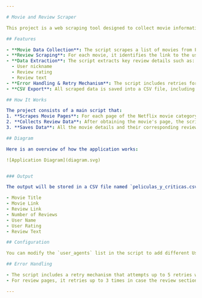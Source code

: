 ```yaml
---

# Movie and Review Scraper

This project is a web scraping tool designed to collect movie information and user reviews from the **FilmAffinity** website. It scrapes movie details, their respective review links, and iterates through multiple pages of user reviews for each movie, saving all the extracted data into a CSV file for further analysis.

## Features

- **Movie Data Collection**: The script scrapes a list of movies from FilmAffinity's Netflix category, including each movie's title and a direct link to its webpage.
- **Review Scraping**: For each movie, it identifies the link to the user reviews and iterates through several pages to gather detailed information on the users' reviews.
- **Data Extraction**: The script extracts key review details such as:
  - User nickname
  - Review rating
  - Review text
- **Error Handling & Retry Mechanism**: The script includes retries for failed requests (up to 5 times) and limits review page scraping to a maximum of 3 pages per movie.
- **CSV Export**: All scraped data is saved into a CSV file, including movie titles, review links, user names, ratings, and the text of the reviews.

## How It Works

The project consists of a main script that:
1. **Scrapes Movie Pages**: For each page of the Netflix movie category on FilmAffinity, it scrapes the movie titles and links.
2. **Collects Review Data**: After obtaining the movie's page, the script extracts the review link, navigates through up to 3 pages of reviews, and scrapes the details of each review.
3. **Saves Data**: All the movie details and their corresponding reviews are written to a CSV file for later use.

## Diagram

Here is an overview of how the application works:

![Application Diagram](diagram.svg)


### Output

The output will be stored in a CSV file named `peliculas_y_criticas.csv`. The file contains the following columns:

- Movie Title
- Movie Link
- Review Link
- Number of Reviews
- User Name
- User Rating
- Review Text

## Configuration

You can modify the `user_agents` list in the script to add different User-Agent headers to avoid getting blocked during the scraping process. Additionally, you can modify the base URL or limit the number of pages scraped by adjusting the pagination loop.

## Error Handling

- The script includes a retry mechanism that attempts up to 5 retries when failing to retrieve movie pages.
- For review pages, it retries up to 3 times in case the review section is not found or the page does not load properly.

---
```

